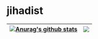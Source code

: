 # jihadist



| <a href="https://github.com/anuraghazra/github-readme-stats"><img align="center" src="https://github-readme-stats.vercel.app/api?username=jihadist&show_icons=true&include_all_commits=true&theme=buefy&hide_border=true" alt="Anurag's github stats" /></a> | <a href="https://github.com/anuraghazra/github-readme-stats"><img align="center" src="https://github-readme-stats.vercel.app/api/top-langs/?username=jihadist&layout=compact&theme=buefy&hide_border=true&exclude_repo=SH-M09,QModMaster" /></a> |
| ------------- | ------------- |

